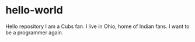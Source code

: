 # hello-world
Hello repository
I am a Cubs fan.  I live in Ohio, home of Indian fans.
I want to be a programmer again.
